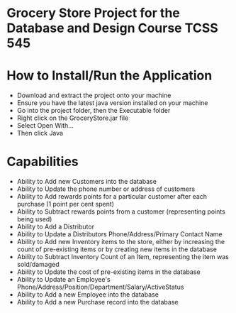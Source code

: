 # Grocery Store Project for the Database and Design Course TCSS 545

# How to Install/Run the Application
* Download and extract the project onto your machine
* Ensure you have the latest java version installed on your machine
* Go into the project folder, then the Executable folder
* Right click on the GroceryStore.jar file
* Select Open With...
* Then click Java

# Capabilities
* Ability to Add new Customers into the database
* Ability to Update the phone number or address of customers
* Ability to Add rewards points for a particular customer after each purchase (1 point per cent spent)
* Ability to Subtract rewards points from a customer (representing points being used)
* Ability to Add a Distributor
* Ability to Update a Distributors Phone/Address/Primary Contact Name
* Ability to Add new Inventory items to the store, either by increasing the count of pre-existing items or by creating new items in the database
* Ability to Subtract Inventory Count of an Item, representing the item was sold/damaged
* Ability to Update the cost of pre-existing items in the database
* Ability to Update an Employee's Phone/Address/Position/Department/Salary/ActiveStatus
* Ability to Add a new Employee into the database
* Ability to Add a new Purchase record into the database 
    

